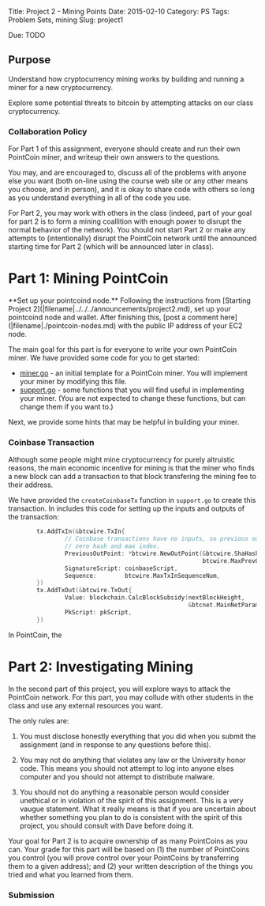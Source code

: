 Title: Project 2 - Mining Points
Date: 2015-02-10
Category: PS
Tags: Problem Sets, mining
Slug: project1

   <div class="due">
Due: TODO
   </div>

## Purpose

Understand how cryptocurrency mining works by building and running a
miner for a new cryptocurrency.  

Explore some potential threats to bitcoin by attempting attacks on our
class cryptocurrency.

### Collaboration Policy

For Part 1 of this assignment, everyone should create and run their own
PointCoin miner, and writeup their own answers to the questions.

You may, and are encouraged to, discuss all of the problems with anyone
else you want (both on-line using the course web site or any other means
you choose, and in person), and it is okay to share code with others so
long as you understand everything in all of the code you use.

For Part 2, you may work with others in the class (indeed, part of your
goal for part 2 is to form a mining coallition with enough power to
disrupt the normal behavior of the network).  You should not start Part
2 or make any attempts to (intentionally) disrupt the PointCoin network
until the announced starting time for Part 2 (which will be announced
later in class).

# Part 1: Mining PointCoin

<div class="exercise"> **Set up your pointcoind node.** Following the
instructions from [Starting Project
2](|filename|../../../announcements/project2.md), set up your pointcoind
node and wallet.  After finishing this, [post a comment
here](|filename|./pointcoin-nodes.md) with the public IP address of your
EC2 node.  </div>

The main goal for this part is for everyone to write your own PointCoin
miner.  We have provided some code for you to get started:

- [miner.go](TODO:github) - an initial template for a PointCoin miner.
  You will implement your miner by modifying this file.
- [support.go](TODO:github) - some functions that you will find useful
  in implementing your miner.  (You are not expected to change these
  functions, but can change them if you want to.)

Next, we provide some hints that may be helpful in building your miner.

### Coinbase Transaction

Although some people might mine cryptocurrency for purely altruistic
reasons, the main economic incentive for mining is that the miner who
finds a new block can add a transaction to that block transfering the
mining fee to their address.

We have provided the `createCoinbaseTx` function in `support.go` to
create this transaction.  In includes this code for setting up the
inputs and outputs of the transaction:

```go
        tx.AddTxIn(&btcwire.TxIn{
                // Coinbase transactions have no inputs, so previous outpoint is
                // zero hash and max index.
                PreviousOutPoint: *btcwire.NewOutPoint(&btcwire.ShaHash{},
                                                       btcwire.MaxPrevOutIndex),
                SignatureScript: coinbaseScript,
                Sequence:        btcwire.MaxTxInSequenceNum,
        })
        tx.AddTxOut(&btcwire.TxOut{
                Value: blockchain.CalcBlockSubsidy(nextBlockHeight,
                                                   &btcnet.MainNetParams),
                PkScript: pkScript,
        })
```

In PointCoin, the 


# Part 2: Investigating Mining

In the second part of this project, you will explore ways to attack the
PointCoin network.  For this part, you may collude with other students
in the class and use any external resources you want.  

The only rules are:

1. You must disclose honestly everything that you did when you submit
the assignment (and in response to any questions before this).

2. You may not do anything that violates any law or the University honor
code.  This means you should not attempt to log into anyone elses
computer and you should not attempt to distribute malware.

3. You should not do anything a reasonable person would consider
unethical or in violation of the spirit of this assignment.  This is a
very vaugue statement.  What it really means is that if you are
uncertain about whether something you plan to do is consistent with the
spirit of this project, you should consult with Dave before doing it.

Your goal for Part 2 is to acquire ownership of as many PointCoins as
you can.  Your grade for this part will be based on (1) the number of
PointCoins you control (you will prove control over your PointCoins by
transferring them to a given address); and (2) your written description
of the things you tried and what you learned from them.


### Submission

<!-- 
Submit the [Project 1 Submission Form](http://goo.gl/forms/kdIbZ33ryo) (by 11:59pm
on **Friday, 30 January**):

<iframe src="https://docs.google.com/forms/d/1I2a2T9owqTvLx7GAT8EIVf-qAhR2NU2113cSvwVOOAE/viewform?embedded=true" width="760" height="800" frameborder="0" marginheight="0" marginwidth="0">Loading...</iframe>
-->

<p><br></br></p>

<div class="disqus">
<div id="disqus_thread"></div>
</div>
